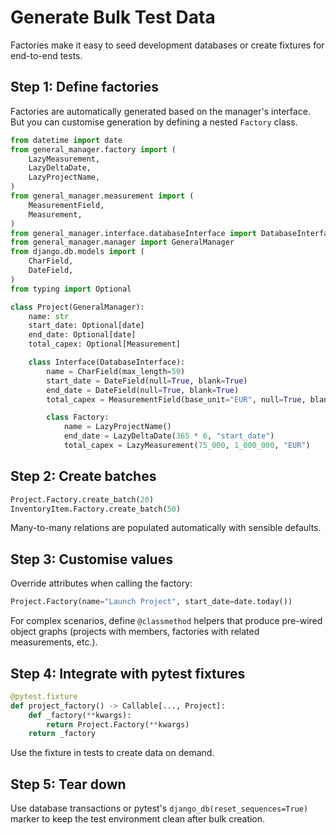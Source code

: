# Generate Bulk Test Data

Factories make it easy to seed development databases or create fixtures for end-to-end tests.

## Step 1: Define factories
Factories are automatically generated based on the manager's interface. But you can customise generation by defining a nested `Factory` class.

```python
from datetime import date
from general_manager.factory import (
    LazyMeasurement,
    LazyDeltaDate,
    LazyProjectName,
)
from general_manager.measurement import (
    MeasurementField,
    Measurement,
)
from general_manager.interface.databaseInterface import DatabaseInterface
from general_manager.manager import GeneralManager
from django.db.models import (
    CharField,
    DateField,
)
from typing import Optional

class Project(GeneralManager):
    name: str
    start_date: Optional[date]
    end_date: Optional[date]
    total_capex: Optional[Measurement]

    class Interface(DatabaseInterface):
        name = CharField(max_length=50)
        start_date = DateField(null=True, blank=True)
        end_date = DateField(null=True, blank=True)
        total_capex = MeasurementField(base_unit="EUR", null=True, blank=True)

        class Factory:
            name = LazyProjectName()
            end_date = LazyDeltaDate(365 * 6, "start_date")
            total_capex = LazyMeasurement(75_000, 1_000_000, "EUR")
```

## Step 2: Create batches

```python
Project.Factory.create_batch(20)
InventoryItem.Factory.create_batch(50)
```

Many-to-many relations are populated automatically with sensible defaults.

## Step 3: Customise values

Override attributes when calling the factory:

```python
Project.Factory(name="Launch Project", start_date=date.today())
```

For complex scenarios, define `@classmethod` helpers that produce pre-wired object graphs (projects with members, factories with related measurements, etc.).

## Step 4: Integrate with pytest fixtures

```python
@pytest.fixture
def project_factory() -> Callable[..., Project]:
    def _factory(**kwargs):
        return Project.Factory(**kwargs)
    return _factory
```

Use the fixture in tests to create data on demand.

## Step 5: Tear down

Use database transactions or pytest's `django_db(reset_sequences=True)` marker to keep the test environment clean after bulk creation.
